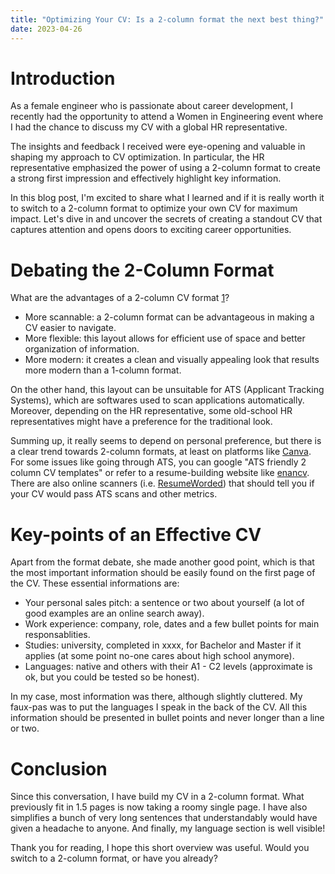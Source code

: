 ```yaml
---
title: "Optimizing Your CV: Is a 2-column format the next best thing?"
date: 2023-04-26
---
```


# Introduction

As a female engineer who is passionate about career development, I recently had the opportunity to attend a Women in Engineering event where I had the chance to discuss my CV with a global HR representative. 

The insights and feedback I received were eye-opening and valuable in shaping my approach to CV optimization. In particular, the HR representative emphasized the power of using a 2-column format to create a strong first impression and effectively highlight key information. 

In this blog post, I'm excited to share what I learned and if it is really worth it to switch to a 2-column format to optimize your own CV for maximum impact. Let's dive in and uncover the secrets of creating a standout CV that captures attention and opens doors to exciting career opportunities.

# Debating the 2-Column Format

What are the advantages of a 2-column CV format [1](https://www.indeed.com/career-advice/resumes-cover-letters/two-column-resume)?
- More scannable: a 2-column format can be advantageous in making a CV easier to navigate.
- More flexible: this layout allows for efficient use of space and better organization of information.
- More modern: it creates a clean and visually appealing look that results more modern than a 1-column format.

On the other hand, this layout can be unsuitable for ATS (Applicant Tracking Systems), which are softwares used to scan applications automatically. Moreover, depending on the HR representative, some old-school HR representatives might have a preference for the traditional look. 

Summing up, it really seems to depend on personal preference, but there is a clear trend towards 2-column formats, at least on platforms like [Canva](canva.com). For some issues like going through ATS, you can google "ATS friendly 2 column CV templates" or refer to a resume-building website like [enancv](https://enhancv.com/pricing/). There are also online scanners (i.e. [ResumeWorded](https://resumeworded.com/resume-scanner)) that should tell you if your CV would pass ATS scans and other metrics.

# Key-points of an Effective CV

Apart from the format debate, she made another good point, which is that the most important information should be easily found on the first page of the CV. These essential informations are:
- Your personal sales pitch: a sentence or two about yourself (a lot of good examples are an online search away).
- Work experience: company, role, dates and a few bullet points for main responsablities.
- Studies: university, completed in xxxx, for Bachelor and Master if it applies (at some point no-one cares about high school anymore).
- Languages: native and others with their A1 - C2 levels (approximate is ok, but you could be tested so be honest).

In my case, most information was there, although slightly cluttered. My faux-pas was to put the languages I speak in the back of the CV.
All this information should be presented in bullet points and never longer than a line or two.

# Conclusion

Since this conversation, I have build my CV in a 2-column format. What previously fit in 1.5 pages is now taking a roomy single page. I have also simplifies a bunch of very long sentences that understandably would have given a headache to anyone. And finally, my language section is well visible!

Thank you for reading, I hope this short overview was useful. Would you switch to a 2-column format, or have you already?
